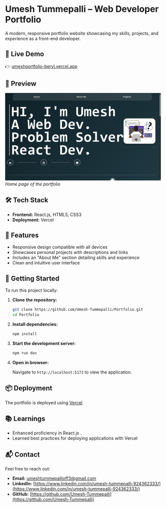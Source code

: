 
# Umesh Tummepalli – Web Developer Portfolio

A modern, responsive portfolio website showcasing my skills, projects, and experience as a front-end developer.

## 🚀 Live Demo

👉 [umeshportfolio-beryl.vercel.app](https://umeshportfolio-beryl.vercel.app/)

## 📸 Preview

![Portfolio Screenshot](./image.png)
*Home page of the portfolio*

## 🛠️ Tech Stack

* **Frontend:** React.js, HTML5, CSS3
* **Deployment:** Vercel

## 📁 Features

* Responsive design compatible with all devices
* Showcases personal projects with descriptions and links
* Includes an "About Me" section detailing skills and experience
* Clean and intuitive user interface

## 🧰 Getting Started

To run this project locally:

1. **Clone the repository:**

   ```bash
   git clone https://github.com/Umesh-Tummepalli/Portfolio.git
   cd Portfolio
   ```



2. **Install dependencies:**

   ```bash
   npm install
   ```



3. **Start the development server:**

   ```bash
   npm run dev
   ```



4. **Open in browser:**

   Navigate to `http://localhost:5173` to view the application.

## 📦 Deployment

The portfolio is deployed using [Vercel](https://vercel.com/).



## 📚 Learnings

* Enhanced proficiency in React.js .
* Learned best practices for deploying applications with Vercel
## 📬 Contact

Feel free to reach out:

* **Email:** [umeshtummepallioff3@gmail.com](mailto:your.umeshtummepallioff3@gmial.com)
* **LinkedIn:** [https://www.linkedin.com/in/umesh-tummepalli-924362333/](https://www.linkedin.com/in/umesh-tummepalli-924362333/)
* **GitHub:** [https://github.com/Umesh-Tummepalli](https://github.com/Umesh-Tummepalli)


